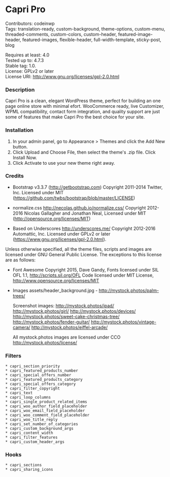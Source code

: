 # Capri Pro #

Contributors: codeinwp  
Tags: translation-ready, custom-background, theme-options, custom-menu, threaded-comments, custom-colors, custom-header, featured-image-header, featured-images, flexible-header, full-width-template, sticky-post, blog

Requires at least: 4.0  
Tested up to: 4.7.3  
Stable tag: 1.0.  
License: GPLv2 or later  
License URI: http://www.gnu.org/licenses/gpl-2.0.html  

### Description ###

Capri Pro is a clean, elegant WordPress theme, perfect for building an one page online store with minimal efort. WooCommerce ready, live Customizer, WPML compatibility, contact form integration, and quality support are just some of features that make Capri Pro the best choice for your site.

### Installation ###

1. In your admin panel, go to Appearance > Themes and click the Add New button.
2. Click Upload and Choose File, then select the theme's .zip file. Click Install Now.
3. Click Activate to use your new theme right away.

### Credits ###

* Bootstrap v3.3.7 (http://getbootstrap.com)
    Copyright 2011-2014 Twitter, Inc.
    Licensed under MIT (https://github.com/twbs/bootstrap/blob/master/LICENSE)

* normalize.css http://necolas.github.io/normalize.css/
    Copyright 2012-2016 Nicolas Gallagher and Jonathan Neal,
    Licensed under MIT (http://opensource.org/licenses/MIT)

* Based on Underscores http://underscores.me/
    Copyright 2012-2016 Automattic, Inc.
    Licensed under GPLv2 or later (https://www.gnu.org/licenses/gpl-2.0.html).

Unless otherwise specified, all the theme files, scripts and images are licensed under GNU General Public License.
The exceptions to this license are as follows:

* Font Awesome
    Copyright 2015, Dave Gandy,
	Fonts licensed under SIL OFL 1.1, http://scripts.sil.org/OFL
	Code licensed under MIT License, http://www.opensource.org/licenses/MIT

* Images
    assets/header_background.jpg - http://mystock.photos/palm-trees/
    
    Screenshot images:
    http://mystock.photos/ipad/
    http://mystock.photos/girl/
    http://mystock.photos/devices/
    http://mystock.photos/sweet-cake-christmas-tree/
    http://mystock.photos/fender-guitar/
    http://mystock.photos/vintage-camera/
    http://mystock.photos/eiffel-arcade/
    
    All mystock.photos images are licensed under CCO http://mystock.photos/license/
    

### Filters ###
    * capri_section_priority
    * capri_featured_products_number
    * capri_special_offers_number
    * capri_featured_products_category
    * capri_special_offers_category
    * capri_filter_copyright
    * capri_text
    * capri_loop_columns
    * capri_single_product_related_items
    * capri_woo_author_field_placeholder
    * capri_woo_email_field_placeholder
    * capri_woo_comment_field_placeholder
    * capri_woo_title_reply
    * capri_set_number_of_categories
    * capri_custom_background_args
    * capri_content_width
    * capri_filter_features
    * capri_custom_header_args

### Hooks ###
    * capri_sections
    * capri_sharing_icons
